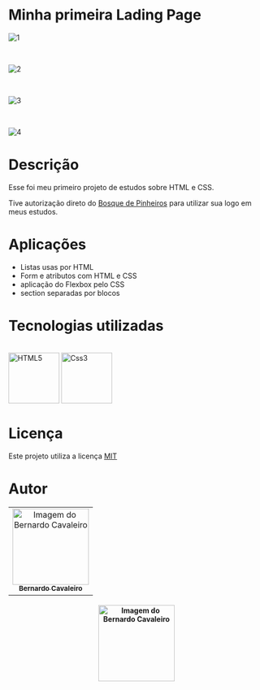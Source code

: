 # Minha primeira Lading Page

![1](https://user-images.githubusercontent.com/93807791/144868991-d0934b29-ce3f-4a25-9866-966a07358c18.png)

<br/>

![2](https://user-images.githubusercontent.com/93807791/144869026-b6341f55-210e-4b13-8cb2-076dd2b83e3a.png)

<br/>

![3](https://user-images.githubusercontent.com/93807791/144869054-6bea20c7-df46-405d-aa57-eb218bcf5cfa.png)

<br/>

![4](https://user-images.githubusercontent.com/93807791/144869074-25bbce73-498c-461a-8f24-bf95b56bf90f.png)


# Descrição 

<p>Esse foi meu primeiro projeto de estudos sobre HTML e CSS.</p>

Tive autorização direto do [Bosque de Pinheiros](https://www.facebook.com/BosquedePinheiros/) para utilizar sua logo em meus estudos.

# Aplicações

* Listas usas por HTML
* Form e atributos com HTML e CSS
* aplicação do Flexbox pelo CSS
* section separadas por blocos

# Tecnologias utilizadas

<p align="left">
 <br/>
    <img
      src="https://cdn.jsdelivr.net/gh/devicons/devicon/icons/html5/html5-original.svg"
      alt="HTML5"
      width="100"
      height="100"
    />
    <img
      src="https://cdn.jsdelivr.net/gh/devicons/devicon/icons/css3/css3-original.svg"
      alt="Css3"
      width="100"
      height="100"
    />
 </p>
 
# Licença

Este projeto utiliza a licença [MIT](https://choosealicense.com/licenses/mit/)

# Autor

<table align="center">
    <tr>
        <td align="center">
            <a href="https://github.com/bernardcavaleiro">
                <img src="https://user-images.githubusercontent.com/93807791/144758419-035c864b-59fb-4efe-bb86-22b2bd0e41cc.jpeg" width="150px;" alt="Imagem do Bernardo Cavaleiro" />
                <br />
                <sub><b>Bernardo Cavaleiro</b></sub>
            </a>
        </td>    
    </tr>
</table>
<h4 align="center">

  <a href="https://www.linkedin.com/in/bernardo-cavaleiro-b9298b203/">
     <img src="https://img.shields.io/badge/LinkedIn-0077B5?style=for-the-badge&logo=linkedin&logoColor=white" width="150px;" alt="Imagem do Bernardo Cavaleiro" />
  </a>
